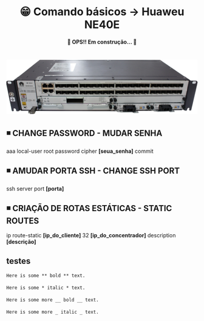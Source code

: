 <h1 align="center">😁 Comando básicos -> Huaweu NE40E</h1>

<h4 align="center">
  🚧 OPS!! Em construção... 🚧
</h4>

<h1 align="center">
  <img alt="ne40e" title="ne40e" src="../img/ne40e.png" />
</h1>

## ◾ CHANGE PASSWORD - MUDAR SENHA
aaa
local-user root password cipher **[seua_senha]**
commit

## ◾ AMUDAR PORTA SSH - CHANGE SSH PORT
ssh server port **[porta]**

## ◾ CRIAÇÃO DE ROTAS ESTÁTICAS - STATIC ROUTES
  ip route-static **[ip_do_cliente]** 32 **[ip_do_concentrador]** description **[descrição]**

## testes
    Here is some ** bold ** text.

    Here is some * italic * text.

    Here is some more __ bold __ text.

    Here is some more _ italic _ text.